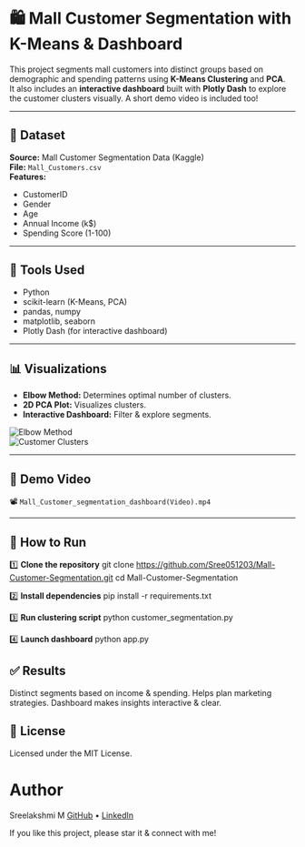 # 🛍️ Mall Customer Segmentation with K-Means & Dashboard

This project segments mall customers into distinct groups based on demographic and spending patterns using **K-Means Clustering** and **PCA**.  
It also includes an **interactive dashboard** built with **Plotly Dash** to explore the customer clusters visually. A short demo video is included too!

---

## 📂 Dataset

**Source:** Mall Customer Segmentation Data (Kaggle)  
**File:** `Mall_Customers.csv`  
**Features:**  
- CustomerID  
- Gender  
- Age  
- Annual Income (k$)  
- Spending Score (1-100)

---

## 🧩 Tools Used

- Python
- scikit-learn (K-Means, PCA)
- pandas, numpy
- matplotlib, seaborn
- Plotly Dash (for interactive dashboard)

---

## 📊 Visualizations

- **Elbow Method:** Determines optimal number of clusters.
- **2D PCA Plot:** Visualizes clusters.
- **Interactive Dashboard:** Filter & explore segments.

![Elbow Method](fig_1)  
![Customer Clusters](fig_2)

---

## 🎥 Demo Video

📽️ `Mall_Customer_segmentation_dashboard(Video).mp4`

---

## 🚀 How to Run

1️⃣ **Clone the repository**
git clone https://github.com/Sree051203/Mall-Customer-Segmentation.git
cd Mall-Customer-Segmentation

2️⃣ **Install dependencies**
pip install -r requirements.txt

3️⃣ **Run clustering script**
python customer_segmentation.py

4️⃣ **Launch dashboard**
python app.py

## ✅ Results
Distinct segments based on income & spending.
Helps plan marketing strategies.
Dashboard makes insights interactive & clear.

## 📜 License
Licensed under the MIT License.

# Author
Sreelakshmi M
[GitHub](https://github.com/Sree051203) • [LinkedIn](https://www.linkedin.com/in/msreelakshmi/)

If you like this project, please star it & connect with me!
